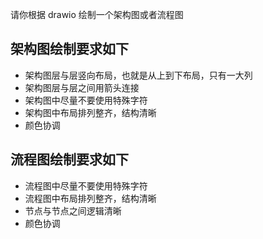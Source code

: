 请你根据 drawio 绘制一个架构图或者流程图


## 架构图绘制要求如下
- 架构图层与层竖向布局，也就是从上到下布局，只有一大列
- 架构图层与层之间用箭头连接
- 架构图中尽量不要使用特殊字符
- 架构图中布局排列整齐，结构清晰
- 颜色协调

## 流程图绘制要求如下
- 流程图中尽量不要使用特殊字符
- 流程图中布局排列整齐，结构清晰
- 节点与节点之间逻辑清晰
- 颜色协调